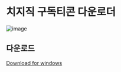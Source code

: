 # 치지직 구독티콘 다운로더
![image](https://github.com/user-attachments/assets/19788b39-88df-4435-a42d-e058e39a78d7)

## 다운로드

[Download for windows](https://github.com/junobonnie/chzzk_emoji_downloader/releases/download/v1.0.0/v1.0.0.zip)
